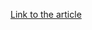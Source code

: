 [Link to the article](https://msrc-blog.microsoft.com/2020/12/13/customer-guidance-on-recent-nation-state-cyber-attacks/)
